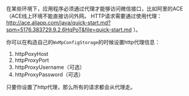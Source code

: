在某些环境下，应用程序必须通过代理才能够访问微信接口，比如阿里的ACE（ACE线上环境不能直接访问外网。 HTTP请求需要通过使用代理：
http://ace.aliapp.com/java/quick-start.md?spm=5176.383729.9.2.6HqPoT&file=quick-start.md ）。

你可以在构造自己的``WxMpConfigStorage``的时候设置http代理信息：

1. httpPoxyHost
1. httpProxyPort
1. httpProxyUsername（可选）
1. httpProxyPassword（可选）

只要你设置了http代理，那么所有的请求都会从代理走。